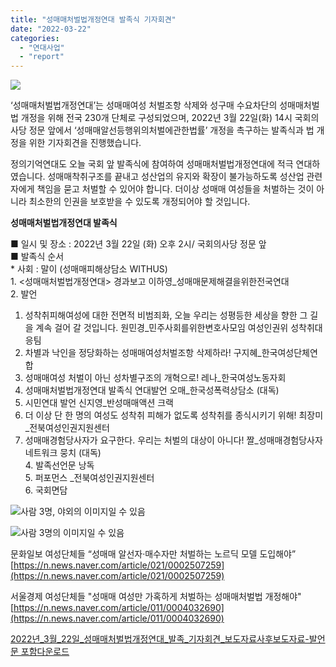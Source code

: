 ```yaml
---
title: "성매매처벌법개정연대 발족식 기자회견"
date: "2022-03-22"
categories: 
  - "연대사업"
  - "report"
---
```


![](https://r2.womenandwar.net/2022/03/image-576x1024.png)

‘성매매처벌법개정연대’는 성매매여성 처벌조항 삭제와 성구매 수요차단의 성매매처벌법 개정을 위해 전국 230개 단체로 구성되었으며, 2022년 3월 22일(화) 14시 국회의사당 정문 앞에서 ‘성매매알선등행위의처벌에관한법률’ 개정을 촉구하는 발족식과 법 개정을 위한 기자회견을 진행했습니다.

정의기억연대도 오늘 국회 앞 발족식에 참여하여 성매매처벌법개정연대에 적극 연대하였습니다. 성매매착취구조를 끝내고 성산업의 유지와 확장이 불가능하도록 성산업 관련자에게 책임을 묻고 처벌할 수 있어야 합니다. 더이상 성매매 여성들을 처벌하는 것이 아니라 최소한의 인권을 보호받을 수 있도록 개정되어야 할 것입니다.

**성매매처벌법개정연대 발족식**

■ 일시 및 장소 : 2022년 3월 22일 (화) 오후 2시/ 국회의사당 정문 앞  
■ 발족식 순서  
\* 사회 : 말이 (성매매피해상담소 WITHUS)  
1\. <성매매처벌법개정연대> 경과보고 이하영\_성매매문제해결을위한전국연대  
2\. 발언  
1) 성착취피해여성에 대한 전면적 비범죄화, 오늘 우리는 성평등한 세상을 향한 그 길을 계속 걸어 갈 것입니다. 원민경\_민주사회를위한변호사모임 여성인권위 성착취대응팀  
2) 차별과 낙인을 정당화하는 성매매여성처벌조항 삭제하라! 구지혜\_한국여성단체연합  
3) 성매매여성 처벌이 아닌 성차별구조의 개혁으로! 레나\_한국여성노동자회  
4) 성매매처벌법개정연대 발족식 연대발언 오매\_한국성폭력상담소 (대독)  
5) 시민연대 발언 신지영\_반성매매액션 크랙  
6) 더 이상 단 한 명의 여성도 성착취 피해가 없도록 성착취를 종식시키기 위해! 최장미\_전북여성인권지원센터  
7) 성매매경험당사자가 요구한다. 우리는 처벌의 대상이 아니다! 짤\_성매매경험당사자 네트워크 뭉치 (대독)  
4\. 발족선언문 낭독  
5\. 퍼포먼스 \_전북여성인권지원센터  
6\. 국회면담

![사람 3명, 야외의 이미지일 수 있음](https://scontent-ssn1-1.xx.fbcdn.net/v/t39.30808-6/277003838_108421655145127_8815173933255668201_n.jpg?_nc_cat=108&ccb=1-5&_nc_sid=730e14&_nc_ohc=Su6P5oNTbZAAX8eaHqV&_nc_ht=scontent-ssn1-1.xx&oh=00_AT9_SigqsbdJpHNldploq3r8tGi99_Ahv6YNJSPOkl3xww&oe=623DD0B2)

![사람 3명의 이미지일 수 있음](https://scontent-ssn1-1.xx.fbcdn.net/v/t39.30808-6/276202220_108435231810436_6622246438062481475_n.jpg?_nc_cat=111&ccb=1-5&_nc_sid=730e14&_nc_ohc=0_PIzVQsoC8AX_LmTb7&_nc_ht=scontent-ssn1-1.xx&oh=00_AT-b_LmPCyZMs_sI6iHHIo1XnMtTvz2BZTEJF5SdhcNx8w&oe=623F2C71)

문화일보 여성단체들 “성매매 알선자·매수자만 처벌하는 노르딕 모델 도입해야”  
[https://n.news.naver.com/article/021/0002507259](https://n.news.naver.com/article/021/0002507259)

서울경제 여성단체들 "성매매 여성만 가혹하게 처벌하는 성매매처벌법 개정해야"  
[https://n.news.naver.com/article/011/0004032690](https://n.news.naver.com/article/011/0004032690)

[2022년\_3월\_22일\_성매매처벌법개정연대\_발족\_기자회견\_보도자료사후보도자료-발언문 포함](https://r2.womenandwar.net/2022/03/2022년_3월_22일_성매매처벌법개정연대_발족_기자회견_보도자료사후보도자료-2.pdf)[다운로드](https://r2.womenandwar.net/2022/03/2022년_3월_22일_성매매처벌법개정연대_발족_기자회견_보도자료사후보도자료-2.pdf)
